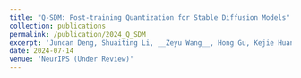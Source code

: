 ```yaml
---
title: "Q-SDM: Post-training Quantization for Stable Diffusion Models"
collection: publications
permalink: /publication/2024_Q_SDM
excerpt: 'Juncan Deng, Shuaiting Li, __Zeyu Wang__, Hong Gu, Kejie Huang'
date: 2024-07-14
venue: 'NeurIPS (Under Review)'
---
```

